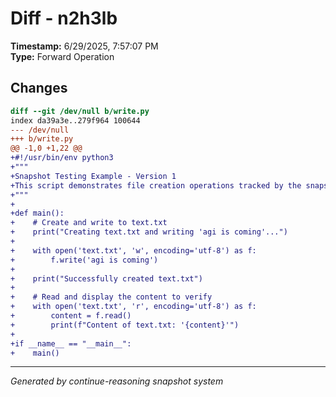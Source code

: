 # Diff - n2h3lb

**Timestamp:** 6/29/2025, 7:57:07 PM  
**Type:** Forward Operation

## Changes

```diff
diff --git /dev/null b/write.py
index da39a3e..279f964 100644
--- /dev/null
+++ b/write.py
@@ -1,0 +1,22 @@
+#!/usr/bin/env python3
+"""
+Snapshot Testing Example - Version 1
+This script demonstrates file creation operations tracked by the snapshot system.
+"""
+
+def main():
+    # Create and write to text.txt
+    print("Creating text.txt and writing 'agi is coming'...")
+    
+    with open('text.txt', 'w', encoding='utf-8') as f:
+        f.write('agi is coming')
+    
+    print("Successfully created text.txt")
+    
+    # Read and display the content to verify
+    with open('text.txt', 'r', encoding='utf-8') as f:
+        content = f.read()
+        print(f"Content of text.txt: '{content}'")
+
+if __name__ == "__main__":
+    main()

```

---
*Generated by continue-reasoning snapshot system*
